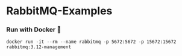 # RabbitMQ-Examples

### Run with Docker 🚀
```docker run -it --rm --name rabbitmq -p 5672:5672 -p 15672:15672 rabbitmq:3.12-management```
